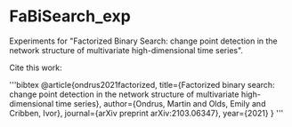 # FaBiSearch_exp

Experiments for "Factorized Binary Search: change point detection in the network structure of multivariate high-dimensional time series".

Cite this work:

'''bibtex
@article{ondrus2021factorized,
  title={Factorized binary search: change point detection in the network structure of multivariate high-dimensional time series},
  author={Ondrus, Martin and Olds, Emily and Cribben, Ivor},
  journal={arXiv preprint arXiv:2103.06347},
  year={2021}
}
'''

